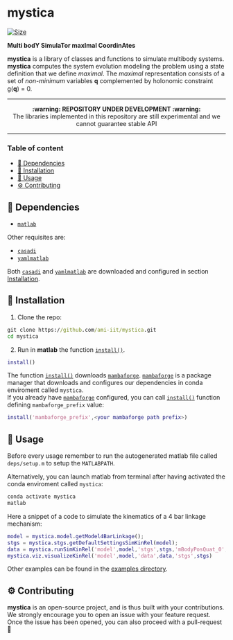 <h1 align="left">mystica</h1>

<p align="left">
   <a href="https://github.com/ami-iit/mystica/blob/master/LICENSE"><img src="https://img.shields.io/github/license/ami-iit/mystica" alt="Size" class="center"/></a>
</p>

**Multi bodY SimulaTor maxImal CoordinAtes**

**mystica** is a library of classes and functions to simulate multibody systems.
**mystica** computes the system evolution modeling the problem using a state definition that we define _maximal_.
The _maximal_ representation consists of a set of _non-minimum_ variables 𝐪 complemented by holonomic constraint g(𝐪) = 0.

---

<p align="center">
  <b>:warning: REPOSITORY UNDER DEVELOPMENT :warning:</b>
  <br>The libraries implemented in this repository are still experimental and we cannot guarantee stable API
</p>

---

### Table of content

- [:hammer: Dependencies](#hammer-dependencies)
- [:floppy_disk: Installation](#floppy_disk-installation)
- [:rocket: Usage](#rocket-usage)
- [:gear: Contributing](#gear-contributing)


## :hammer: Dependencies

- [`matlab`](https://mathworks.com/)

Other requisites are:

- [`casadi`](https://web.casadi.org/)
- [`yamlmatlab`](https://github.com/ewiger/yamlmatlab)

Both [`casadi`](https://web.casadi.org/) and [`yamlmatlab`](https://github.com/ewiger/yamlmatlab) are downloaded and configured in section [Installation](#floppy_disk-installation).

## :floppy_disk: Installation

1. Clone the repo:

``` cmd
git clone https://github.com/ami-iit/mystica.git
cd mystica
```

2. Run in **matlab** the function [`install()`](install.m).
``` matlab
install()
```
The function [`install()`](install.m) downloads [`mambaforge`](https://github.com/conda-forge/miniforge#mambaforge). [`mambaforge`](https://github.com/conda-forge/miniforge#mambaforge) is a package manager that downloads and configures our dependencies in conda enviroment called `mystica`.\
If you already have [`mambaforge`](https://github.com/conda-forge/miniforge#mambaforge) configured, you can call [`install()`](install.m) function defining `mambaforge_prefix` value:

``` matlab
install('mambaforge_prefix',<your mambaforge path prefix>)
```

## :rocket: Usage

Before every usage remember to run the autogenerated matlab file called `deps/setup.m` to setup the `MATLABPATH`.

Alternatively, you can launch matlab from terminal after having activated the conda enviroment called `mystica`:
``` cmd
conda activate mystica
matlab
```

Here a snippet of a code to simulate the kinematics of a 4 bar linkage mechanism:

``` matlab
model = mystica.model.getModel4BarLinkage();
stgs = mystica.stgs.getDefaultSettingsSimKinRel(model);
data = mystica.runSimKinRel('model',model,'stgs',stgs,'mBodyPosQuat_0',model.getMBodyPosQuatRestConfiguration,'nameControllerClass','mystica.controller.ExampleKinRel');
mystica.viz.visualizeKinRel('model',model,'data',data,'stgs',stgs)
```

Other examples can be found in the [examples directory](examples).

## :gear: Contributing

**mystica** is an open-source project, and is thus built with your contributions. We strongly encourage you to open an issue with your feature request. Once the issue has been opened, you can also proceed with a pull-request :rocket:

